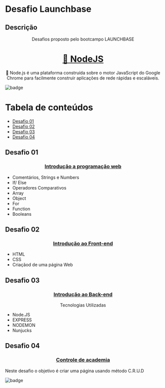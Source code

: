 Desafio Launchbase
=
Descrição
-

<p align="center">Desafios proposto pelo bootcampo LAUNCHBASE</p>

<h1 align="center">
    <a href="https://nodejs.org/en//">🔗 NodeJS</a>
</h1>
<p align="center">🚀 Node.js é uma plataforma construída 
sobre o motor JavaScript do Google Chrome para facilmente 
construir aplicações de rede rápidas e escaláveis.</p>

![badge](https://img.shields.io/badge/build-passed-yellow)

Tabela de conteúdos
=================
<!--ts-->
  * [Desafio 01](#desafio-01)
  * [Desafio 02](#desafio-02)
  * [Desafio 03](#desafio-03)
  * [Desafio 04](#desafio-04)
<!--te-->

## Desafio 01

<h3 align='center'><a href='https://github.com/vitorpontual/launchbase/tree/master/Desafio/Desafios'>Introdução a programação web</a></h3>
<ul>
  <li>Comentários, Strings e Numbers</li>
  <li>If/ Else</li>
  <li>Operadores Comparativos</li>
  <li>Array</li>
  <li>Object</li>
  <li>For</li>
  <li>Function</li>
  <li>Booleans</li>
</ul>

## Desafio 02

<h3 align='center'><a href='https://github.com/vitorpontual/launchbase/tree/master/Desafio/Desafios-modulo2'>Introdução ao Front-end</a></h3>
<ul>
  <li>HTML</li>
  <li>CSS</li>
  <li>Criaçãod de uma página Web</li>
</ul>

## Desafio 03

<h3 align='center'><a href='https://github.com/vitorpontual/launchbase/tree/master/Desafio/Desafio-modulo03'>Introdução ao Back-end</a></h3>
<p align='center'>Tecnologias Utilizadas</p>
          
<ul>
  <li>Node.JS</li>
  <li>EXPRESS</li>
  <li>NODEMON</li>
  <li>Nunjucks</li>
</ul>

## Desafio 04

<h3 align='center'><a href='https://github.com/vitorpontual/launchbase/tree/master/Desafio/desafio-modulo4'>Controle de academia</a></h3>

<p>Neste desafio o objetivo é criar uma página usando método C.R.U.D</p>


![badge](https://img.shields.io/badge/build-passed-yellow)





